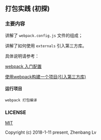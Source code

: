 ## 打包实践 (初探)

### 主要内容

讲解了 `webpack.config.js` 文件的组成；

讲解了如何使用 `externals` 引入第三方库。

具体说明请参考：

[webpack 入门配置](https://github.com/lvzhenbang/webpack-learning/blob/master/doc/first/index.md)

[使用webpack构建一个项目(引入第三方库)](https://github.com/lvzhenbang/webpack-learning/tree/master/doc/first.md)

#### 运行项目

```
webpack 打包编译
```

### LICENSE

[MIT](https://opensource.org/licenses/MIT)

Copyright (c) 2018-1-11 present, Zhenbang Lv
